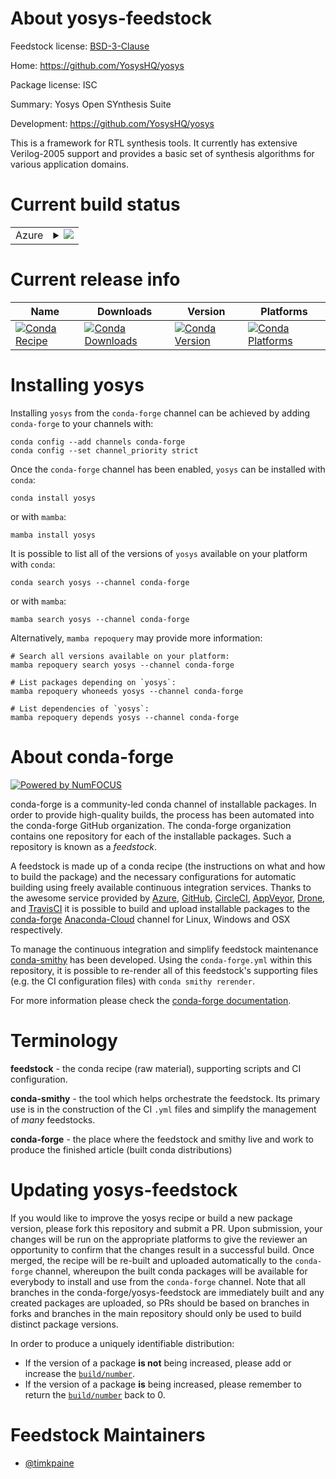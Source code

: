 About yosys-feedstock
=====================

Feedstock license: [BSD-3-Clause](https://github.com/conda-forge/yosys-feedstock/blob/main/LICENSE.txt)

Home: https://github.com/YosysHQ/yosys

Package license: ISC

Summary: Yosys Open SYnthesis Suite

Development: https://github.com/YosysHQ/yosys

This is a framework for RTL synthesis tools. It currently has extensive Verilog-2005 support and provides a basic set of synthesis algorithms for various application domains.


Current build status
====================


<table>
    
  <tr>
    <td>Azure</td>
    <td>
      <details>
        <summary>
          <a href="https://dev.azure.com/conda-forge/feedstock-builds/_build/latest?definitionId=19972&branchName=main">
            <img src="https://dev.azure.com/conda-forge/feedstock-builds/_apis/build/status/yosys-feedstock?branchName=main">
          </a>
        </summary>
        <table>
          <thead><tr><th>Variant</th><th>Status</th></tr></thead>
          <tbody><tr>
              <td>linux_64_python3.10.____cpython</td>
              <td>
                <a href="https://dev.azure.com/conda-forge/feedstock-builds/_build/latest?definitionId=19972&branchName=main">
                  <img src="https://dev.azure.com/conda-forge/feedstock-builds/_apis/build/status/yosys-feedstock?branchName=main&jobName=linux&configuration=linux%20linux_64_python3.10.____cpython" alt="variant">
                </a>
              </td>
            </tr><tr>
              <td>linux_64_python3.8.____cpython</td>
              <td>
                <a href="https://dev.azure.com/conda-forge/feedstock-builds/_build/latest?definitionId=19972&branchName=main">
                  <img src="https://dev.azure.com/conda-forge/feedstock-builds/_apis/build/status/yosys-feedstock?branchName=main&jobName=linux&configuration=linux%20linux_64_python3.8.____cpython" alt="variant">
                </a>
              </td>
            </tr><tr>
              <td>linux_64_python3.9.____cpython</td>
              <td>
                <a href="https://dev.azure.com/conda-forge/feedstock-builds/_build/latest?definitionId=19972&branchName=main">
                  <img src="https://dev.azure.com/conda-forge/feedstock-builds/_apis/build/status/yosys-feedstock?branchName=main&jobName=linux&configuration=linux%20linux_64_python3.9.____cpython" alt="variant">
                </a>
              </td>
            </tr><tr>
              <td>osx_64_python3.10.____cpython</td>
              <td>
                <a href="https://dev.azure.com/conda-forge/feedstock-builds/_build/latest?definitionId=19972&branchName=main">
                  <img src="https://dev.azure.com/conda-forge/feedstock-builds/_apis/build/status/yosys-feedstock?branchName=main&jobName=osx&configuration=osx%20osx_64_python3.10.____cpython" alt="variant">
                </a>
              </td>
            </tr><tr>
              <td>osx_64_python3.8.____cpython</td>
              <td>
                <a href="https://dev.azure.com/conda-forge/feedstock-builds/_build/latest?definitionId=19972&branchName=main">
                  <img src="https://dev.azure.com/conda-forge/feedstock-builds/_apis/build/status/yosys-feedstock?branchName=main&jobName=osx&configuration=osx%20osx_64_python3.8.____cpython" alt="variant">
                </a>
              </td>
            </tr><tr>
              <td>osx_64_python3.9.____cpython</td>
              <td>
                <a href="https://dev.azure.com/conda-forge/feedstock-builds/_build/latest?definitionId=19972&branchName=main">
                  <img src="https://dev.azure.com/conda-forge/feedstock-builds/_apis/build/status/yosys-feedstock?branchName=main&jobName=osx&configuration=osx%20osx_64_python3.9.____cpython" alt="variant">
                </a>
              </td>
            </tr>
          </tbody>
        </table>
      </details>
    </td>
  </tr>
</table>

Current release info
====================

| Name | Downloads | Version | Platforms |
| --- | --- | --- | --- |
| [![Conda Recipe](https://img.shields.io/badge/recipe-yosys-green.svg)](https://anaconda.org/conda-forge/yosys) | [![Conda Downloads](https://img.shields.io/conda/dn/conda-forge/yosys.svg)](https://anaconda.org/conda-forge/yosys) | [![Conda Version](https://img.shields.io/conda/vn/conda-forge/yosys.svg)](https://anaconda.org/conda-forge/yosys) | [![Conda Platforms](https://img.shields.io/conda/pn/conda-forge/yosys.svg)](https://anaconda.org/conda-forge/yosys) |

Installing yosys
================

Installing `yosys` from the `conda-forge` channel can be achieved by adding `conda-forge` to your channels with:

```
conda config --add channels conda-forge
conda config --set channel_priority strict
```

Once the `conda-forge` channel has been enabled, `yosys` can be installed with `conda`:

```
conda install yosys
```

or with `mamba`:

```
mamba install yosys
```

It is possible to list all of the versions of `yosys` available on your platform with `conda`:

```
conda search yosys --channel conda-forge
```

or with `mamba`:

```
mamba search yosys --channel conda-forge
```

Alternatively, `mamba repoquery` may provide more information:

```
# Search all versions available on your platform:
mamba repoquery search yosys --channel conda-forge

# List packages depending on `yosys`:
mamba repoquery whoneeds yosys --channel conda-forge

# List dependencies of `yosys`:
mamba repoquery depends yosys --channel conda-forge
```


About conda-forge
=================

[![Powered by
NumFOCUS](https://img.shields.io/badge/powered%20by-NumFOCUS-orange.svg?style=flat&colorA=E1523D&colorB=007D8A)](https://numfocus.org)

conda-forge is a community-led conda channel of installable packages.
In order to provide high-quality builds, the process has been automated into the
conda-forge GitHub organization. The conda-forge organization contains one repository
for each of the installable packages. Such a repository is known as a *feedstock*.

A feedstock is made up of a conda recipe (the instructions on what and how to build
the package) and the necessary configurations for automatic building using freely
available continuous integration services. Thanks to the awesome service provided by
[Azure](https://azure.microsoft.com/en-us/services/devops/), [GitHub](https://github.com/),
[CircleCI](https://circleci.com/), [AppVeyor](https://www.appveyor.com/),
[Drone](https://cloud.drone.io/welcome), and [TravisCI](https://travis-ci.com/)
it is possible to build and upload installable packages to the
[conda-forge](https://anaconda.org/conda-forge) [Anaconda-Cloud](https://anaconda.org/)
channel for Linux, Windows and OSX respectively.

To manage the continuous integration and simplify feedstock maintenance
[conda-smithy](https://github.com/conda-forge/conda-smithy) has been developed.
Using the ``conda-forge.yml`` within this repository, it is possible to re-render all of
this feedstock's supporting files (e.g. the CI configuration files) with ``conda smithy rerender``.

For more information please check the [conda-forge documentation](https://conda-forge.org/docs/).

Terminology
===========

**feedstock** - the conda recipe (raw material), supporting scripts and CI configuration.

**conda-smithy** - the tool which helps orchestrate the feedstock.
                   Its primary use is in the construction of the CI ``.yml`` files
                   and simplify the management of *many* feedstocks.

**conda-forge** - the place where the feedstock and smithy live and work to
                  produce the finished article (built conda distributions)


Updating yosys-feedstock
========================

If you would like to improve the yosys recipe or build a new
package version, please fork this repository and submit a PR. Upon submission,
your changes will be run on the appropriate platforms to give the reviewer an
opportunity to confirm that the changes result in a successful build. Once
merged, the recipe will be re-built and uploaded automatically to the
`conda-forge` channel, whereupon the built conda packages will be available for
everybody to install and use from the `conda-forge` channel.
Note that all branches in the conda-forge/yosys-feedstock are
immediately built and any created packages are uploaded, so PRs should be based
on branches in forks and branches in the main repository should only be used to
build distinct package versions.

In order to produce a uniquely identifiable distribution:
 * If the version of a package **is not** being increased, please add or increase
   the [``build/number``](https://docs.conda.io/projects/conda-build/en/latest/resources/define-metadata.html#build-number-and-string).
 * If the version of a package **is** being increased, please remember to return
   the [``build/number``](https://docs.conda.io/projects/conda-build/en/latest/resources/define-metadata.html#build-number-and-string)
   back to 0.

Feedstock Maintainers
=====================

* [@timkpaine](https://github.com/timkpaine/)

